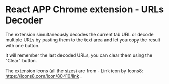 # React APP Chrome extension - URLs Decoder

The extension simultaneously decodes the current tab URL or decode multiple URLs by pasting them to the text area and let you copy the result with one button.

It will remember the last decoded URLs, you can clear them using the "Clear" button.

The extension icons (all the sizes) are from - Link icon by Icons8: https://icons8.com/icon/80410/link .
